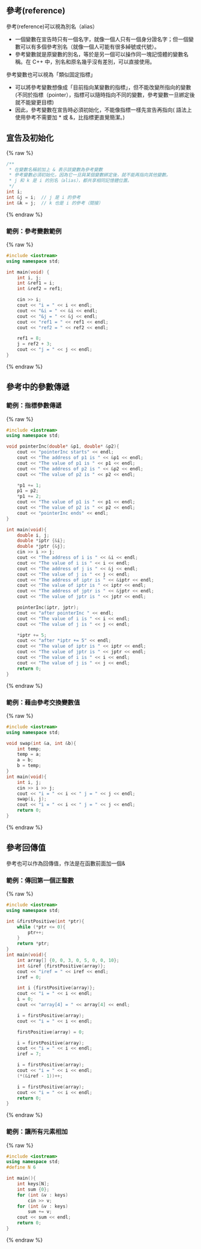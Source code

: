 ## 參考(reference)

參考(reference)可以視為別名（alias）

-   一個變數在宣告時只有一個名字，就像一個人只有一個身分證名字；但一個變數可以有多個參考別名（就像一個人可能有很多綽號或代號）。
-   參考變數就是原變數的別名，等於是另一個可以操作同一塊記憶體的變數名稱。在 C++ 中，別名和原名幾乎沒有差別，可以直接使用。

參考變數也可以視為「類似固定指標」

-   可以將參考變數想像成「目前指向某變數的指標」，但不能改變所指向的變數(不同於指標（pointer），指標可以隨時指向不同的變數，參考變數一旦綁定後就不能變更目標)
-   因此，參考變數在宣告時必須初始化，不能像指標一樣先宣告再指向( 語法上使用參考不需要加 \* 或 &，比指標更直覺簡潔。)

## 宣告及初始化

{% raw %}

```cpp
/**
 * 在變數名稱前加上 & 表示該變數為參考變數
 * 參考變數必須初始化，因為它一旦與某個變數綁定後，就不能再指向其他變數。
 * j 和 k 是 i 的別名（alias），都共享相同記憶體位置。
 */
int i;
int &j = i;  // j 是 i 的參考
int &k = j;  // k 也是 i 的參考（間接）
```

{% endraw %}

### 範例：參考變數範例

{% raw %}

```cpp
#include <iostream>
using namespace std;

int main(void) {
    int i, j;
    int &ref1 = i;
    int &ref2 = ref1;

    cin >> i;
    cout << "i = " << i << endl;
    cout << "&i = " << &i << endl;
    cout << "&j = " << &j << endl;
    cout << "ref1 = " << ref1 << endl;
    cout << "ref2 = " << ref2 << endl;

    ref1 = 8;
    j = ref2 + 3;
    cout << "j = " << j << endl;
}
```

{% endraw %}

## 參考中的參數傳遞

### 範例：指標參數傳遞

{% raw %}

```cpp
#include <iostream>
using namespace std;

void pointerInc(double* &p1, double* &p2){
    cout << "pointerInc starts" << endl;
    cout << "The address of p1 is " << &p1 << endl;
    cout << "The value of p1 is " << p1 << endl;
    cout << "The address of p2 is " << &p2 << endl;
    cout << "The value of p2 is " << p2 << endl;

    *p1 += 1;
    p1 = p2;
    *p1 += 2;
    cout << "The value of p1 is " << p1 << endl;
    cout << "The value of p2 is " << p2 << endl;
    cout << "pointerInc ends" << endl;
}

int main(void){
    double i, j;
    double *iptr {&i};
    double *jptr {&j};
    cin >> i >> j;
    cout << "The address of i is " << &i << endl;
    cout << "The value of i is " << i << endl;
    cout << "The address of j is " << &j << endl;
    cout << "The value of j is " << j << endl;
    cout << "The address of iptr is " << &iptr << endl;
    cout << "The value of iptr is " << iptr << endl;
    cout << "The address of jptr is " << &jptr << endl;
    cout << "The value of jptr is " << jptr << endl;

    pointerInc(iptr, jptr);
    cout << "after pointerInc " << endl;
    cout << "The value of i is " << i << endl;
    cout << "The value of j is " << j << endl;

    *iptr += 5;
    cout << "after *iptr += 5" << endl;
    cout << "The value of iptr is " << iptr << endl;
    cout << "The value of jptr is " << jptr << endl;
    cout << "The value of i is " << i << endl;
    cout << "The value of j is " << j << endl;
    return 0;
}
```

{% endraw %}

### 範例：藉由參考交換變數值

{% raw %}

```cpp
#include <iostream>
using namespace std;

void swap(int &a, int &b){
    int temp;
    temp = a;
    a = b;
    b = temp;
}
int main(void){
    int i, j;
    cin >> i >> j;
    cout << "i = " << i << " j = " << j << endl;
    swap(i, j);
    cout << "i = " << i << " j = " << j << endl;
    return 0;
}
```

{% endraw %}

## 參考回傳值

參考也可以作為回傳值，作法是在函數前面加一個&

### 範例：傳回第一個正整數

{% raw %}

```cpp
#include <iostream>
using namespace std;

int &firstPositive(int *ptr){
    while (*ptr <= 0){
        ptr++;
    }
    return *ptr;
}
int main(void){
    int array[] {0, 0, 3, 0, 5, 0, 0, 10};
    int &iref {firstPositive(array)};
    cout << "iref = " << iref << endl;
    iref = 0;

    int i {firstPositive(array)};
    cout << "i = " << i << endl;
    i = 0;
    cout << "array[4] = " << array[4] << endl;

    i = firstPositive(array);
    cout << "i = " << i << endl;

    firstPositive(array) = 0;

    i = firstPositive(array);
    cout << "i = " << i << endl;
    iref = 7;

    i = firstPositive(array);
    cout << "i = " << i << endl;
    (*(&iref - 1))++;

    i = firstPositive(array);
    cout << "i = " << i << endl;
    return 0;
}
```

{% endraw %}

### 範例：讓所有元素相加

{% raw %}

```cpp
#include <iostream>
using namespace std;
#define N 6

int main(){
    int keys[N];
    int sum {0};
    for (int &v : keys)
        cin >> v;
    for (int &v : keys)
        sum += v;
    cout << sum << endl;
    return 0;
}
```

{% endraw %}
